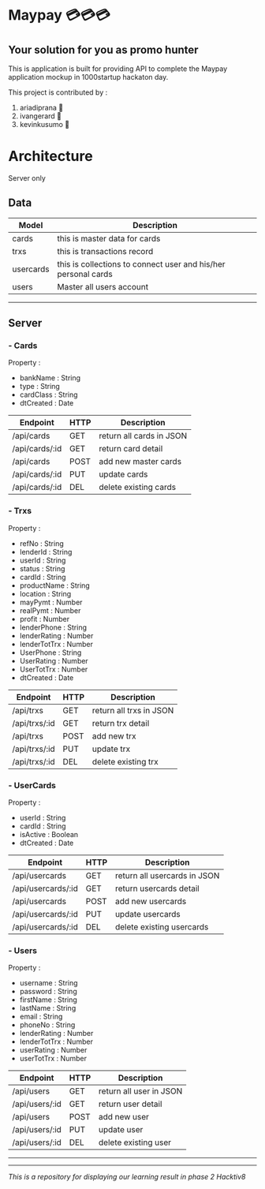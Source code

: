 # Maypay :credit_card::credit_card::credit_card:

## Your solution for you as promo hunter
This is application is built for providing API to complete the Maypay application mockup in 1000startup hackaton day.


This project is contributed by :
1. ariadiprana :baby:
2. ivangerard :runner:
3. kevinkusumo :boy:


# Architecture
Server only

## Data
| Model | Description
|------|----
| cards | this is master data for cards
| trxs | this is transactions record
| usercards | this is collections to connect user and his/her personal cards
| users | Master all users account
----------------------------------------------------

## Server

### - Cards
Property :
- bankName : String
- type : String
- cardClass : String
- dtCreated : Date

|Endpoint|HTTP|Description
|--------|----|-----------
|/api/cards|GET|return all cards in JSON
|/api/cards/:id|GET|return card detail
|/api/cards|POST| add new master cards
|/api/cards/:id|PUT|update cards
|/api/cards/:id|DEL|delete existing cards


### - Trxs
Property :
- refNo : String
- lenderId : String
- userId : String
- status : String
- cardId : String
- productName : String
- location : String
- mayPymt : Number
- realPymt : Number
- profit : Number
- lenderPhone : String
- lenderRating : Number
- lenderTotTrx : Number
- UserPhone : String
- UserRating : Number
- UserTotTrx : Number
- dtCreated : Date

|Endpoint|HTTP|Description
|--------|----|-----------
|/api/trxs|GET|return all trxs in JSON
|/api/trxs/:id|GET|return trx detail
|/api/trxs|POST| add new trx
|/api/trxs/:id|PUT|update trx
|/api/trxs/:id|DEL|delete existing trx


### - UserCards
Property :
- userId : String
- cardId : String
- isActive : Boolean
- dtCreated : Date

|Endpoint|HTTP|Description
|--------|----|-----------
|/api/usercards|GET|return all usercards in JSON
|/api/usercards/:id|GET|return usercards detail
|/api/usercards|POST| add new usercards
|/api/usercards/:id|PUT|update usercards
|/api/usercards/:id|DEL|delete existing usercards


### - Users
Property :
- username : String
- password : String
- firstName : String
- lastName : String
- email : String
- phoneNo : String
- lenderRating : Number
- lenderTotTrx : Number
- userRating : Number
- userTotTrx : Number

|Endpoint|HTTP|Description
|--------|----|-----------
|/api/users|GET|return all user in JSON
|/api/users/:id|GET|return user detail
|/api/users|POST| add new user
|/api/users/:id|PUT|update user
|/api/users/:id|DEL|delete existing user

- - -


-------------------------------

*This is a repository for displaying our learning result in phase 2 Hacktiv8*
